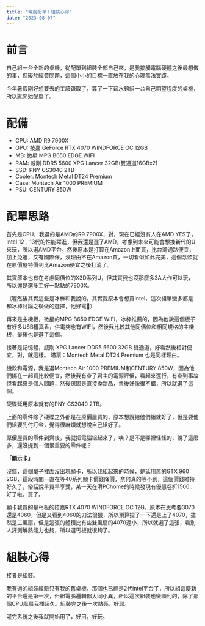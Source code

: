 ```yaml
---
title: "電腦配單＋組裝心得"
date: "2023-08-07"
---
```


# 前言
自己組一台全新的桌機，從配單到組裝全部自己來，是我接觸電腦硬體之後最想做的事，但礙於經費問題，這個小小的目標一直放在我的心理無法實踐。

今年暑假剛好想要去的工讀錄取了，算了一下薪水夠組一台自己期望程度的桌機，所以就開始配單了。

# 配備

* CPU: AMD R9 7900X
* GPU: 技嘉 GeForce RTX 4070 WINDFORCE OC 12GB
* MB: 微星 MPG B650 EDGE WIFI
* RAM: 威剛 DDR5 5600 XPG Lancer 32GB(雙通道16GBx2)
* SSD: PNY CS3040 2TB
* Cooler: Montech Metal DT24 Premium
* Case: Montech Air 1000 PREMIUM
* PSU: CENTURY 850W

# 配單思路
首先是CPU，我選的是AMD的R9 7900X，對，現在已經沒有人在AMD YES了，Intel 12﹑13代的性能躍進，但我還是選了AMD，考慮到未來可能會想換新代的U來玩，所以選AMD平台。然後原本是打算在Amazon上面買，比台灣通路便宜，加上免運，又有國際保，沒理由不在Amazon買，一切看似如此完美，這個念頭就在原價屋特價到比Amazon便宜之後打消了。

其實原本也有在考慮同價位的X3D系列U，但其實我也沒那麼多3A大作可以玩，所以還是選多工好一點點的7900X。

（喔然後其實這些是冰棒和我說的，其實我原本會想買Intel，這次組單蠻多都是和冰棒討論之後做的選擇，他好電🛐）

再來是主機板，微星的MPG B650 EDGE WIFI，冰棒推薦的，因為他說這個板子有好多USB槽真香，供電夠也有WIFI，然後我比較其他同價位和相同規格的主機板，最後也是選了這個。

接著是記憶體，威剛 XPG Lancer DDR5 5600 32GB 雙通道，好看然後相對便宜，對，就這樣。
塔扇：Montech Metal DT24 Premium
也是同樣理由。

機殼和電源，我是選Montech Air 1000 PREMIUM和CENTURY 850W，因為他們綁在一起買比較便宜，然後我有查了君主的電源評價，看起來還行，有查到事故但看起來是個人問題，然後保固是直接換新品，售後好像很不錯，所以就選了這個。

硬碟延用原本就有的PNY CS3040 2TB。

上面的零件除了硬碟之外都是在原價屋買的，原本想說給他們組就好了，但是要他們組要先付訂金，覺得很麻煩就想說自己組好了。

原價屋買的零件到齊後，我就把電腦組起來了，咦？是不是哪裡怪怪的，說了這麼多，還沒提到一個很重要的零件呢？

**「顯示卡」**

沒錯，這個單子裡面沒出現顯卡，所以我組起來的時候，是延用舊的GTX 960 2GB，這段時間一直在等40系列顯卡價錢降價，奈何真的等不到，這個價錢維持好久了，俗話說早買早享受，某一天在滑PChome的時候發現有優惠卷折1500…好了啦，買了。

顯卡我買的是丐板的技嘉RTX 4070 WINDFORCE OC 12G，原本在思考要3070還是4060，但是又看到4060的刀法很狠，所以預算捏了一下還是上了4070，雖然是三風扇，但是這張的體積比有些雙風扇的4070還小，所以就選了這張，看別人評測解熱能力也夠，所以選丐板就很夠了。

# 組裝心得

接者是組裝。

我有過的組裝經驗只有我的舊桌機，那個也已經是2代intel平台了，所以組這麼新的平台還是第一次，但組電腦邏輯都大同小異，所以這次組裝也蠻順利的，除了那個CPU風扇我插超久。組裝完之後一次點亮，好耶。

灌完系統之後我就開始用了，好用，好玩。
